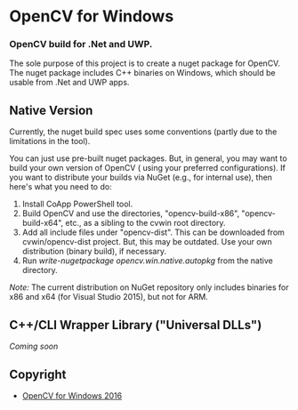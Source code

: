 # OpenCV for Windows
### OpenCV build for .Net and UWP.


The sole purpose of this project is to create a nuget package for OpenCV.
The nuget package includes C++ binaries on Windows, which should be usable from .Net and UWP apps.


## Native Version

Currently, the nuget build spec uses some conventions (partly due to the limitations in the tool).

You can just use pre-built nuget packages. But, in general, you may want to build your own version of OpenCV ( using your preferred configurations). If you want to distribute your builds via NuGet (e.g., for internal use), then here's what you need to do:

1. Install CoApp PowerShell tool.
1. Build OpenCV and use the directories, "opencv-build-x86", "opencv-build-x64", etc., as a sibling to the cvwin root directory.
1. Add all include files under "opencv-dist". This can be downloaded from cvwin/opencv-dist project. But, this may be outdated. Use your own distribution (binary build), if necessary.
1. Run _write-nugetpackage opencv.win.native.autopkg_ from the native directory.



_Note:_ The current distribution on NuGet repository only includes binaries for x86 and x64 (for Visual Studio 2015), but not for ARM.


## C++/CLI Wrapper Library ("Universal DLLs")

_Coming soon_


## Copyright

* [OpenCV for Windows 2016](https://github.com/cvwin)
